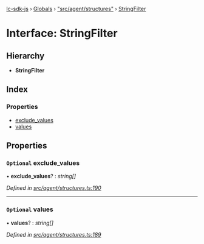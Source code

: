 [lc-sdk-js](../README.md) › [Globals](../globals.md) › ["src/agent/structures"](../modules/_src_agent_structures_.md) › [StringFilter](_src_agent_structures_.stringfilter.md)

# Interface: StringFilter

## Hierarchy

* **StringFilter**

## Index

### Properties

* [exclude_values](_src_agent_structures_.stringfilter.md#optional-exclude_values)
* [values](_src_agent_structures_.stringfilter.md#optional-values)

## Properties

### `Optional` exclude_values

• **exclude_values**? : *string[]*

*Defined in [src/agent/structures.ts:190](https://github.com/livechat/lc-sdk-js/blob/5281c0a/src/agent/structures.ts#L190)*

___

### `Optional` values

• **values**? : *string[]*

*Defined in [src/agent/structures.ts:189](https://github.com/livechat/lc-sdk-js/blob/5281c0a/src/agent/structures.ts#L189)*
